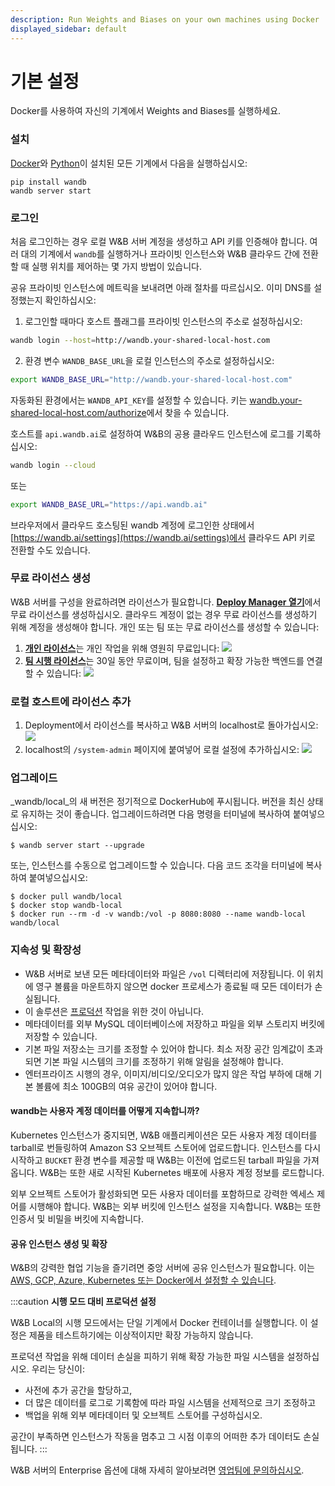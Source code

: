 ```yaml
---
description: Run Weights and Biases on your own machines using Docker
displayed_sidebar: default
---
```


# 기본 설정

Docker를 사용하여 자신의 기계에서 Weights and Biases를 실행하세요.

### 설치

[Docker](https://www.docker.com)와 [Python](https://www.python.org)이 설치된 모든 기계에서 다음을 실행하십시오:

```
pip install wandb
wandb server start
```

### 로그인

처음 로그인하는 경우 로컬 W&B 서버 계정을 생성하고 API 키를 인증해야 합니다. 여러 대의 기계에서 `wandb`를 실행하거나 프라이빗 인스턴스와 W&B 클라우드 간에 전환할 때 실행 위치를 제어하는 몇 가지 방법이 있습니다.

공유 프라이빗 인스턴스에 메트릭을 보내려면 아래 절차를 따르십시오. 이미 DNS를 설정했는지 확인하십시오:

1. 로그인할 때마다 호스트 플래그를 프라이빗 인스턴스의 주소로 설정하십시오:

```bash
wandb login --host=http://wandb.your-shared-local-host.com
```

2. 환경 변수 `WANDB_BASE_URL`을 로컬 인스턴스의 주소로 설정하십시오:

```bash
export WANDB_BASE_URL="http://wandb.your-shared-local-host.com"
```

자동화된 환경에서는 `WANDB_API_KEY`를 설정할 수 있습니다. 키는 [wandb.your-shared-local-host.com/authorize](http://wandb.your-shared-local-host.com/authorize)에서 찾을 수 있습니다.

호스트를 `api.wandb.ai`로 설정하여 W&B의 공용 클라우드 인스턴스에 로그를 기록하십시오:

```bash
wandb login --cloud
```

또는

```bash
export WANDB_BASE_URL="https://api.wandb.ai"
```

브라우저에서 클라우드 호스팅된 wandb 계정에 로그인한 상태에서 [https://wandb.ai/settings](https://wandb.ai/settings)에서 클라우드 API 키로 전환할 수도 있습니다.

### 무료 라이선스 생성

W&B 서버를 구성을 완료하려면 라이선스가 필요합니다. [**Deploy Manager 열기**](https://deploy.wandb.ai/deploy)에서 무료 라이선스를 생성하십시오. 클라우드 계정이 없는 경우 무료 라이선스를 생성하기 위해 계정을 생성해야 합니다. 개인 또는 팀 또는 무료 라이선스를 생성할 수 있습니다:

1. [**개인 라이선스**](https://deploy.wandb.ai/deploy)는 개인 작업을 위해 영원히 무료입니다: ![](/images/hosting/personal_license.png)
2. [**팀 시행 라이선스**](https://deploy.wandb.ai/deploy)는 30일 동안 무료이며, 팀을 설정하고 확장 가능한 백엔드를 연결할 수 있습니다: ![](/images/hosting/team_trial_license.png)

### 로컬 호스트에 라이선스 추가

1. Deployment에서 라이선스를 복사하고 W&B 서버의 localhost로 돌아가십시오: ![](/images/hosting/add_license_local_host.png)
2. localhost의 `/system-admin` 페이지에 붙여넣어 로컬 설정에 추가하십시오:
   ![](@site/static/images/hosting/License.gif)

### 업그레이드

_wandb/local_의 새 버전은 정기적으로 DockerHub에 푸시됩니다. 버전을 최신 상태로 유지하는 것이 좋습니다. 업그레이드하려면 다음 명령을 터미널에 복사하여 붙여넣으십시오:

```shell
$ wandb server start --upgrade
```

또는, 인스턴스를 수동으로 업그레이드할 수 있습니다. 다음 코드 조각을 터미널에 복사하여 붙여넣으십시오:

```shell
$ docker pull wandb/local
$ docker stop wandb-local
$ docker run --rm -d -v wandb:/vol -p 8080:8080 --name wandb-local wandb/local
```

### 지속성 및 확장성

- W&B 서버로 보낸 모든 메타데이터와 파일은 `/vol` 디렉터리에 저장됩니다. 이 위치에 영구 볼륨을 마운트하지 않으면 docker 프로세스가 종료될 때 모든 데이터가 손실됩니다.
- 이 솔루션은 [프로덕션](../hosting-options/intro.md) 작업을 위한 것이 아닙니다.
- 메타데이터를 외부 MySQL 데이터베이스에 저장하고 파일을 외부 스토리지 버킷에 저장할 수 있습니다.
- 기본 파일 저장소는 크기를 조정할 수 있어야 합니다. 최소 저장 공간 임계값이 초과되면 기본 파일 시스템의 크기를 조정하기 위해 알림을 설정해야 합니다.
- 엔터프라이즈 시행의 경우, 이미지/비디오/오디오가 많지 않은 작업 부하에 대해 기본 볼륨에 최소 100GB의 여유 공간이 있어야 합니다.

#### wandb는 사용자 계정 데이터를 어떻게 지속합니까?

Kubernetes 인스턴스가 중지되면, W&B 애플리케이션은 모든 사용자 계정 데이터를 tarball로 번들링하여 Amazon S3 오브젝트 스토어에 업로드합니다. 인스턴스를 다시 시작하고 `BUCKET` 환경 변수를 제공할 때 W&B는 이전에 업로드된 tarball 파일을 가져옵니다. W&B는 또한 새로 시작된 Kubernetes 배포에 사용자 계정 정보를 로드합니다.

외부 오브젝트 스토어가 활성화되면 모든 사용자 데이터를 포함하므로 강력한 엑세스 제어를 시행해야 합니다.
W&B는 외부 버킷에 인스턴스 설정을 지속합니다. W&B는 또한 인증서 및 비밀을 버킷에 지속합니다.

#### 공유 인스턴스 생성 및 확장

W&B의 강력한 협업 기능을 즐기려면 중앙 서버에 공유 인스턴스가 필요합니다. 이는 [AWS, GCP, Azure, Kubernetes 또는 Docker에서 설정할 수 있습니다](../hosting-options/intro.md).

:::caution
**시행 모드 대비 프로덕션 설정**

W&B Local의 시행 모드에서는 단일 기계에서 Docker 컨테이너를 실행합니다. 이 설정은 제품을 테스트하기에는 이상적이지만 확장 가능하지 않습니다.

프로덕션 작업을 위해 데이터 손실을 피하기 위해 확장 가능한 파일 시스템을 설정하십시오. 우리는 당신이:
* 사전에 추가 공간을 할당하고,
* 더 많은 데이터를 로그로 기록함에 따라 파일 시스템을 선제적으로 크기 조정하고
* 백업을 위해 외부 메타데이터 및 오브젝트 스토어를 구성하십시오.

공간이 부족하면 인스턴스가 작동을 멈추고 그 시점 이후의 어떠한 추가 데이터도 손실됩니다.
:::

W&B 서버의 Enterprise 옵션에 대해 자세히 알아보려면 [영업팀에 문의하십시오](https://wandb.ai/site/contact).